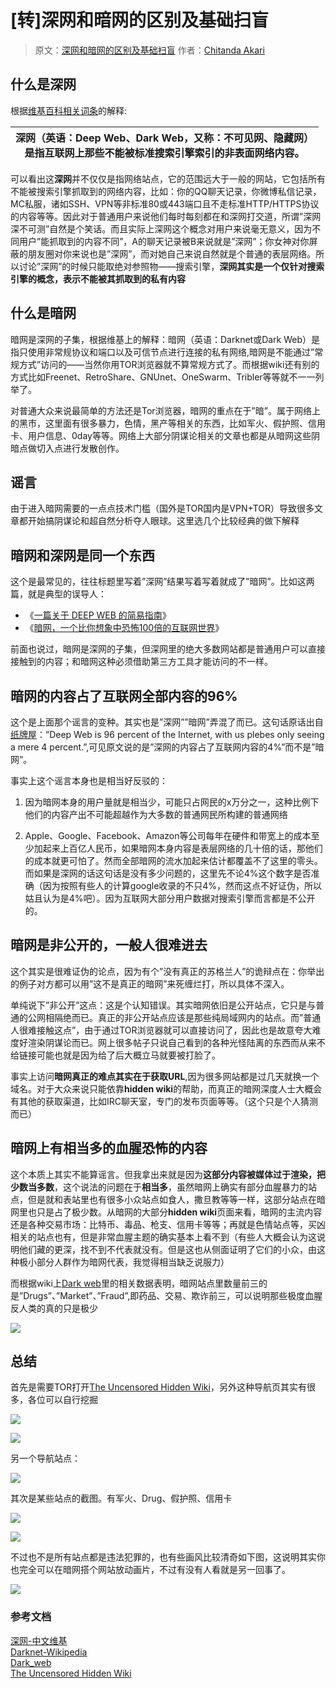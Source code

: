 # \[转\]深网和暗网的区别及基础扫盲

> 原文：[深网和暗网的区别及基础扫盲](http://chitanda.me/2016/08/19/difference-between-deepweb-and-darkweb/) 作者：[Chitanda Akari](http://chitanda.me/2016/08/19/difference-between-deepweb-and-darkweb/)

## 什么是深网

根据[维基百科相关词条](https://zh.wikipedia.org/wiki/%E6%B7%B1%E7%BD%91)的解释:  


| 深网（英语：Deep Web、Dark Web，又称：不可见网、隐藏网）<br>是指互联网上那些不能被标准搜索引擎索引的非表面网络内容。 |
| --- |


可以看出这**深网**并不仅仅是指网络站点，它的范围远大于一般的网站，它包括所有不能被搜索引擎抓取到的网络内容，比如：你的QQ聊天记录，你微博私信记录，MC私服，诸如SSH、VPN等非标准80或443端口且不走标准HTTP/HTTPS协议的内容等等。因此对于普通用户来说他们每时每刻都在和深网打交道，所谓”深网深不可测”自然是个笑话。而且实际上深网这个概念对用户来说毫无意义，因为不同用户”能抓取到的内容不同”，A的聊天记录被B来说就是”深网”；你女神对你屏蔽的朋友圈对你来说也是”深网”，而对她自己来说自然就是个普通的表层网络。所以讨论”深网”的时候只能取绝对参照物——搜索引擎，**深网其实是一个仅针对搜索引擎的概念，表示不能被其抓取到的私有内容**

## 什么是暗网

暗网是深网的子集，根据维基上的解释：暗网（英语：Darknet或Dark Web）是指只使用非常规协议和端口以及可信节点进行连接的私有网络,暗网是不能通过”常规方式”访问的——当然你用TOR浏览器就不算常规方式了。而根据wiki还有别的方式比如Freenet、RetroShare、GNUnet、OneSwarm、Tribler等等就不一一列举了。

对普通大众来说最简单的方法还是Tor浏览器，暗网的重点在于”暗”。属于网络上的黑市，这里面有很多暴力，色情，黑产等相关的东西，比如军火、假护照、信用卡、用户信息、0day等等。网络上大部分阴谋论相关的文章也都是从暗网这些阴暗点做切入点进行发散创作。

## 谣言

由于进入暗网需要的一点点技术门槛（国外是TOR国内是VPN+TOR）导致很多文章都开始搞阴谋论和超自然分析夺人眼球。这里选几个比较经典的做下解释

## 暗网和深网是同一个东西

这个是最常见的，往往标题里写着”深网”结果写着写着就成了”暗网”。比如这两篇，就是典型的误导人：  

* 《[一篇关于 DEEP WEB 的简易指南](http://www.vice.cn/read/a-brief-guide-to-deep-web)》
* 《[暗网，一个比你想象中恐怖100倍的互联网世界](http://www.admin5.com/article/20151004/625784.shtml)》

前面也说过，暗网是深网的子集，但深网里的绝大多数网站都是普通用户可以直接接触到的内容；和暗网这种必须借助第三方工具才能访问的不一样。

## 暗网的内容占了互联网全部内容的96%

这个是上面那个谣言的变种。其实也是”深网””暗网”弄混了而已。这句话原话出自[纸牌屋](http://www.slate.com/articles/technology/bitwise/2014/02/house_of_cards_season_2_what_s_up_with_all_the_deep_web_stuff.html)：”Deep Web is 96 percent of the Internet, with us plebes only seeing a mere 4 percent.”,可见原文说的是”深网的内容占了互联网内容的4%”而不是”暗网”。

事实上这个谣言本身也是相当好反驳的：

1. 因为暗网本身的用户量就是相当少，可能只占网民的x万分之一，这种比例下他们的内容产出不可能超越作为大多数的普通网民所构建的普通网络

2. Apple、Google、Facebook、Amazon等公司每年在硬件和带宽上的成本至少加起来上百亿人民币，如果暗网本身内容是表层网络的几十倍的话，那他们的成本就更可怕了。然而全部暗网的流水加起来估计都覆盖不了这里的零头。而如果是深网的话这句话是没有多少问题的，这里先不论4%这个数字是否准确（因为按照有些人的计算google收录的不只4%，然而这点不好证伪，所以姑且认为是4%吧）。因为互联网大部分用户数据对搜索引擎而言都是不公开的。

## 暗网是非公开的，一般人很难进去

这个其实是很难证伪的论点，因为有个”没有真正的苏格兰人”的诡辩点在：你举出的例子对方都可以用”这不是真正的暗网”来死缠烂打，所以具体不深入。  

单纯说下”非公开”这点：这是个认知错误。其实暗网依旧是公开站点，它只是与普通的公网相隔绝而已。真正的非公开站点应该是那些纯局域网内的站点。而”普通人很难接触这点”，由于通过TOR浏览器就可以直接访问了，因此也是故意夸大难度好渲染阴谋论而已。网上很多帖子只说自己看到的各种光怪陆离的东西而从来不给链接可能也就是因为给了后大概立马就要被打脸了。

事实上访问**暗网真正的难点其实在于获取URL**,因为很多网站都是过几天就换一个域名。对于大众来说只能依靠**hidden wiki**的帮助，而真正的暗网深度人士大概会有其他的获取渠道，比如IRC聊天室，专门的发布页面等等。（这个只是个人猜测而已）

## 暗网上有相当多的血腥恐怖的内容 

这个本质上其实不能算谣言。但我拿出来就是因为**这部分内容被媒体过于渲染，把少数当多数**，这个说法的问题在于**相当多**，虽然暗网上确实有部分血腥暴力的站点，但是就和表站里也有很多小众站点如食人，撒旦教等等一样，这部分站点在暗网里也只是占了极少数。从暗网的大部分**hidden wiki**页面来看，暗网的主流内容还是各种交易市场：比特币、毒品、枪支、信用卡等等；再就是色情站点等，买凶相关的站点也有，但是非常血腥主题的确实基本上看不到（有些人大概会认为这说明他们藏的更深，找不到不代表就没有。但是这也从侧面证明了它们的小众，由这种极小部分人群作为暗网代表，我觉得相当缺乏说服力） 

而根据wiki上[Dark web](https://en.wikipedia.org/wiki/Dark_web)里的相关数据表明，暗网站点里数量前三的是”Drugs”、”Market”、”Fraud”,即药品、交易、欺诈前三，可以说明那些极度血腥反人类的真的只是极少

![](https://raw.githubusercontent.com/loremwalker/fq-book/master/docs/images/hidden-web-category.jpg)

## 总结

首先是需要TOR打开[The Uncensored Hidden Wiki](http://uhwiki36pbooodfj.onion/wiki/index.php/Main_Page)，另外这种导航页其实有很多，各位可以自行挖掘

![](https://raw.githubusercontent.com/loremwalker/fq-book/master/docs/images/hiddenwiki.jpg)

![](https://raw.githubusercontent.com/loremwalker/fq-book/master/docs/images/hiddenwiki-list.jpg)

另一个导航站点：

![](https://raw.githubusercontent.com/loremwalker/fq-book/master/docs/images/hdwiki.jpg)

其次是某些站点的截图。有军火、Drug、假护照、信用卡

![](https://raw.githubusercontent.com/loremwalker/fq-book/master/docs/images/gun.jpg)

![](https://raw.githubusercontent.com/loremwalker/fq-book/master/docs/images/fake.jpg)

不过也不是所有站点都是违法犯罪的，也有些画风比较清奇如下图，这说明其实你也完全可以在暗网搭个网站放动画片，不过有没有人看就是另一回事了。

![](https://raw.githubusercontent.com/loremwalker/fq-book/master/docs/images/ps4.jpg)



### 参考文档

[深网-中文维基](https://zh.wikipedia.org/wiki/%E6%B7%B1%E7%BD%91)  
[Darknet-Wikipedia](https://en.wikipedia.org/wiki/Darknet)  
[Dark\_web](https://en.wikipedia.org/wiki/Dark_web)  
[The Uncensored Hidden Wiki](http://uhwiki36pbooodfj.onion/wiki/index.php/Main_Page)

